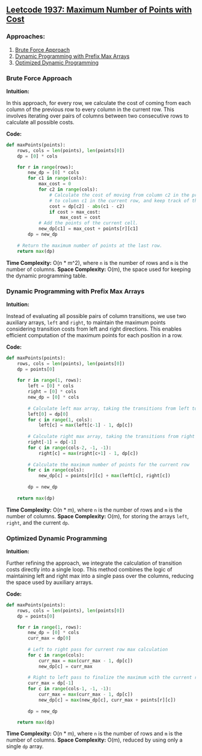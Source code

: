## [Leetcode 1937: Maximum Number of Points with Cost](https://leetcode.com/problems/maximum-number-of-points-with-cost/)

### Approaches:
1. [Brute Force Approach](#brute-force-approach)
2. [Dynamic Programming with Prefix Max Arrays](#dynamic-programming-with-prefix-max-arrays)
3. [Optimized Dynamic Programming](#optimized-dynamic-programming)

### Brute Force Approach

**Intuition:**

In this approach, for every row, we calculate the cost of coming from each column of the previous row to every column in the current row. This involves iterating over pairs of columns between two consecutive rows to calculate all possible costs.

**Code:**
```python
def maxPoints(points):
    rows, cols = len(points), len(points[0])
    dp = [0] * cols

    for r in range(rows):
        new_dp = [0] * cols
        for c1 in range(cols):
            max_cost = 0
            for c2 in range(cols):
                # Calculate the cost of moving from column c2 in the previous row
                # to column c1 in the current row, and keep track of the maximum.
                cost = dp[c2] - abs(c1 - c2)
                if cost > max_cost:
                    max_cost = cost
            # Add the points of the current cell.
            new_dp[c1] = max_cost + points[r][c1]
        dp = new_dp
    
    # Return the maximum number of points at the last row.
    return max(dp)
```

**Time Complexity:** O(n * m^2), where `n` is the number of rows and `m` is the number of columns.
**Space Complexity:** O(m), the space used for keeping the dynamic programming table.

### Dynamic Programming with Prefix Max Arrays

**Intuition:**

Instead of evaluating all possible pairs of column transitions, we use two auxiliary arrays, `left` and `right`, to maintain the maximum points considering transition costs from left and right directions. This enables efficient computation of the maximum points for each position in a row.

**Code:**
```python
def maxPoints(points):
    rows, cols = len(points), len(points[0])
    dp = points[0]
    
    for r in range(1, rows):
        left = [0] * cols
        right = [0] * cols
        new_dp = [0] * cols
        
        # Calculate left max array, taking the transitions from left to right
        left[0] = dp[0]
        for c in range(1, cols):
            left[c] = max(left[c-1] - 1, dp[c])
        
        # Calculate right max array, taking the transitions from right to left
        right[-1] = dp[-1]
        for c in range(cols-2, -1, -1):
            right[c] = max(right[c+1] - 1, dp[c])
        
        # Calculate the maximum number of points for the current row
        for c in range(cols):
            new_dp[c] = points[r][c] + max(left[c], right[c])
        
        dp = new_dp
    
    return max(dp)
```

**Time Complexity:** O(n * m), where `n` is the number of rows and `m` is the number of columns.
**Space Complexity:** O(m), for storing the arrays `left`, `right`, and the current `dp`.

### Optimized Dynamic Programming

**Intuition:**

Further refining the approach, we integrate the calculation of transition costs directly into a single loop. This method combines the logic of maintaining left and right max into a single pass over the columns, reducing the space used by auxiliary arrays.

**Code:**
```python
def maxPoints(points):
    rows, cols = len(points), len(points[0])
    dp = points[0]

    for r in range(1, rows):
        new_dp = [0] * cols
        curr_max = dp[0]
        
        # Left to right pass for current row max calculation
        for c in range(cols):
            curr_max = max(curr_max - 1, dp[c])
            new_dp[c] = curr_max
        
        # Right to left pass to finalize the maximum with the current row's points
        curr_max = dp[-1]
        for c in range(cols-1, -1, -1):
            curr_max = max(curr_max - 1, dp[c])
            new_dp[c] = max(new_dp[c], curr_max + points[r][c])
        
        dp = new_dp

    return max(dp)
```

**Time Complexity:** O(n * m), where `n` is the number of rows and `m` is the number of columns.
**Space Complexity:** O(m), reduced by using only a single `dp` array.


